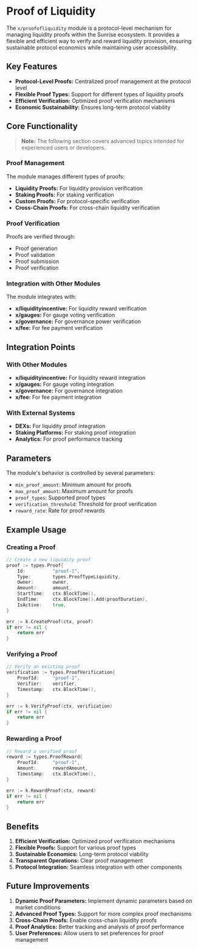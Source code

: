 # Proof of Liquidity

The `x/proofofliquidity` module is a protocol-level mechanism for managing liquidity proofs within the Sunrise ecosystem. It provides a flexible and efficient way to verify and reward liquidity provision, ensuring sustainable protocol economics while maintaining user accessibility.

## Key Features

- **Protocol-Level Proofs:** Centralized proof management at the protocol level
- **Flexible Proof Types:** Support for different types of liquidity proofs
- **Efficient Verification:** Optimized proof verification mechanisms
- **Economic Sustainability:** Ensures long-term protocol viability

## Core Functionality

> **Note:** The following section covers advanced topics intended for experienced users or developers.

### Proof Management

The module manages different types of proofs:

- **Liquidity Proofs:** For liquidity provision verification
- **Staking Proofs:** For staking verification
- **Custom Proofs:** For protocol-specific verification
- **Cross-Chain Proofs:** For cross-chain liquidity verification

### Proof Verification

Proofs are verified through:

- Proof generation
- Proof validation
- Proof submission
- Proof verification

### Integration with Other Modules

The module integrates with:

- **x/liquidityincentive:** For liquidity reward verification
- **x/gauges:** For gauge voting verification
- **x/governance:** For governance power verification
- **x/fee:** For fee payment verification

## Integration Points

### With Other Modules

- **x/liquidityincentive:** For liquidity reward integration
- **x/gauges:** For gauge voting integration
- **x/governance:** For governance integration
- **x/fee:** For fee payment integration

### With External Systems

- **DEXs:** For liquidity proof integration
- **Staking Platforms:** For staking proof integration
- **Analytics:** For proof performance tracking

## Parameters

The module's behavior is controlled by several parameters:

- `min_proof_amount`: Minimum amount for proofs
- `max_proof_amount`: Maximum amount for proofs
- `proof_types`: Supported proof types
- `verification_threshold`: Threshold for proof verification
- `reward_rate`: Rate for proof rewards

## Example Usage

### Creating a Proof

```go
// Create a new liquidity proof
proof := types.Proof{
    Id:          "proof-1",
    Type:        types.ProofTypeLiquidity,
    Owner:       owner,
    Amount:      amount,
    StartTime:   ctx.BlockTime(),
    EndTime:     ctx.BlockTime().Add(proofDuration),
    IsActive:    true,
}

err := k.CreateProof(ctx, proof)
if err != nil {
    return err
}
```

### Verifying a Proof

```go
// Verify an existing proof
verification := types.ProofVerification{
    ProofId:     "proof-1",
    Verifier:    verifier,
    Timestamp:   ctx.BlockTime(),
}

err := k.VerifyProof(ctx, verification)
if err != nil {
    return err
}
```

### Rewarding a Proof

```go
// Reward a verified proof
reward := types.ProofReward{
    ProofId:     "proof-1",
    Amount:      rewardAmount,
    Timestamp:   ctx.BlockTime(),
}

err := k.RewardProof(ctx, reward)
if err != nil {
    return err
}
```

## Benefits

1. **Efficient Verification:** Optimized proof verification mechanisms
2. **Flexible Proofs:** Support for various proof types
3. **Sustainable Economics:** Long-term protocol viability
4. **Transparent Operations:** Clear proof management
5. **Protocol Integration:** Seamless integration with other components

## Future Improvements

1. **Dynamic Proof Parameters:** Implement dynamic parameters based on market conditions
2. **Advanced Proof Types:** Support for more complex proof mechanisms
3. **Cross-Chain Proofs:** Enable cross-chain liquidity proofs
4. **Proof Analytics:** Better tracking and analysis of proof performance
5. **User Preferences:** Allow users to set preferences for proof management
